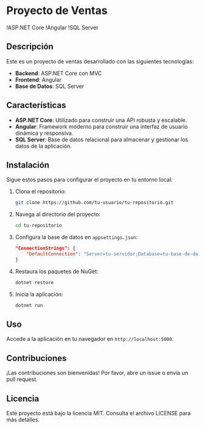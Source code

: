 # Proyecto de Ventas

!ASP.NET Core
!Angular
!SQL Server

## Descripción

Este es un proyecto de ventas desarrollado con las siguientes tecnologías:

- **Backend**: ASP.NET Core con MVC
- **Frontend**: Angular
- **Base de Datos**: SQL Server

## Características

- **ASP.NET Core**: Utilizado para construir una API robusta y escalable.
- **Angular**: Framework moderno para construir una interfaz de usuario dinámica y responsiva.
- **SQL Server**: Base de datos relacional para almacenar y gestionar los datos de la aplicación.

## Instalación

Sigue estos pasos para configurar el proyecto en tu entorno local:

1. Clona el repositorio:
    ```bash
    git clone https://github.com/tu-usuario/tu-repositorio.git
    ```

2. Navega al directorio del proyecto:
    ```bash
    cd tu-repositorio
    ```

3. Configura la base de datos en `appsettings.json`:
    ```json
    "ConnectionStrings": {
        "DefaultConnection": "Server=tu-servidor;Database=tu-base-de-datos;User Id=tu-usuario;Password=tu-contraseña;"
    }
    ```

4. Restaura los paquetes de NuGet:
    ```bash
    dotnet restore
    ```

5. Inicia la aplicación:
    ```bash
    dotnet run
    ```

## Uso

Accede a la aplicación en tu navegador en `http://localhost:5000`.

## Contribuciones

¡Las contribuciones son bienvenidas! Por favor, abre un issue o envía un pull request.

## Licencia

Este proyecto está bajo la licencia MIT. Consulta el archivo LICENSE para más detalles.
